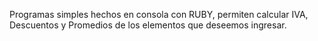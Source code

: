 Programas simples hechos en consola con RUBY, permiten calcular IVA, Descuentos y Promedios de los elementos que deseemos ingresar.
